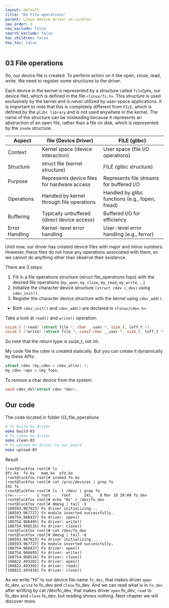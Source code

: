 ```yaml
---
layout: default
title: "03 File operations"
parent: Linux device driver on Luckfox
nav_order: 3
nav_exclude: false
search_exclude: false
has_children: false
has_toc: false
---
```

## 03 File operations
So, our device file is created. To perform action on it like open, close, read, write. We need to register some structures to the driver.

Each device in the kernel is represented by a structure called ``file``(yes, our device file), which is defined in the file ``<linux/fs.h>``. This structure is used exclusively by the kernel and is never utilized by user-space applications. It is important to note that this is completely different from ``FILE``, which is defined by the ``glibc library`` and is not used anywhere in the kernel. The name of the structure can be misleading because it represents an abstraction of an open file, rather than a file on disk, which is represented by the ``inode`` structure.

| Aspect  | file (Device Driver) |  FILE (glibc) |
| ------------- | ------------- |  ------------- |
| Context  | Kernel space (device interaction)  |  User space (file I/O operations)  |
| Structure  | struct file (kernel structure)  |  FILE (glibc structure)  |
| Purpose  | Represents device files for hardware access  |  Represents file streams for buffered I/O  |
| Operations  | Handled by kernel through file operations  |  Handled by glibc functions (e.g., fopen, fread)  |
| Buffering  | Typically unbuffered (direct device access)  |  Buffered I/O for efficiency |
| Error Handling  | Kernel-level error handling  |  User-level error handling (e.g., ferror)  |

Until now, our driver has created device files with major and minor numbers. However, these files do not have any operations associated with them, so we cannot do anything other than observe their existence.

There are 3 steps:

1. Fill in a file operations structure (struct file_operations fops) with the desired file operations (``my_open``, ``my_close``, ``my_read``, ``my_write``, …)
2. Initialize the character device structure ``(struct cdev c_dev)`` using ``cdev_init()``.
3. Register the character device structure with the kernel using ``cdev_add()``.
+ Both ``cdev_init()`` and ``cdev_add()`` are declared in ``<linux/cdev.h>``.

Take a look at ``read()`` and ``write()`` operation:
```c
ssize_t (*read) (struct file *, char __user *, size_t, loff_t *);
ssize_t (*write) (struct file *, const char __user *, size_t, loff_t *);
```
So note that the return type is ssize_t, not int.

My code file the cdev is created statically. But you can create it dynamically by these APIs:
```c
struct cdev *my_cdev = cdev_alloc( );
my_cdev->ops = &my_fops;
```

To remove a char device from the system:
```c
void cdev_del(struct cdev *dev);
```

## Our code
The code located in folder 03_file_operations
```bash
# To build ko driver 
make build-03
# To clean ko driver 
make clean-03 
# To upload ko driver to our board 
make upload-03
```

Result
```
[root@luckfox root]# ls
dfc.ko  fo.ko   mam.ko  ofd.ko
[root@luckfox root]# insmod fo.ko
[root@luckfox root]# cat /proc/devices | grep fo
241 fo
[root@luckfox root]# ls -l /dev/ | grep fo
crw-------    1 root     root      241,   0 Mar 10 20:00 fo_dev
[root@luckfox root]# echo "Hi" > /dev/fo_dev
[root@luckfox root]# dmesg | tail -5
[108593.967023] Fo driver initializing...
[108593.967727] Fo module inserted successfully.
[108754.968437] Fo driver: open()
[108754.968495] Fo driver: write()
[108754.968516] Fo driver: close()
[root@luckfox root]# cat /dev/fo_dev
[root@luckfox root]# dmesg | tail -8
[108593.967023] Fo driver initializing...
[108593.967727] Fo module inserted successfully.
[108754.968437] Fo driver: open()
[108754.968495] Fo driver: write()
[108754.968516] Fo driver: close()
[108822.493281] Fo driver: open()
[108822.493392] Fo driver: read()
[108822.493410] Fo driver: close()
```
As we write "Hi" to our device file name ``fo_dev``, that makes driver ``open`` fo_dev, ``write`` to fo_dev and ``close`` fo_dev. And we can read what is in ``fo_dev`` after writting by cat /dev/fo_dev, that makes driver ``open`` fo_dev, ``read`` to fo_dev and ``close`` fo_dev, but reading shows nothing. Next chapter we will discover more.